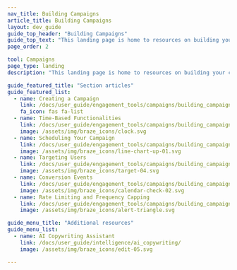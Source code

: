 ```yaml
---
nav_title: Building Campaigns
article_title: Building Campaigns
layout: dev_guide
guide_top_header: "Building Campaigns"
guide_top_text: "This landing page is home to resources on building your campaigns. After you've created your <a href='/docs/user_guide/engagement_tools/segments/'>segments</a>, use the resources here to set up your campaign and learn about the different options available.<br><br>We also highly recommend you check out our <a href='https://learning.braze.com/campaign-setup-delivery-targeting-conversions'>Campaign Setup</a> Braze Learning course."
page_order: 2

tool: Campaigns
page_type: landing
description: "This landing page is home to resources on building your campaigns. Here, you can find resources on how to create a campaign, time-cased functionalities, campaign scheduling, targeting, conversion, and more."

guide_featured_title: "Section articles"
guide_featured_list:
  - name: Creating a Campaign
    link: /docs/user_guide/engagement_tools/campaigns/building_campaigns/creating_campaign/
    fa_icon: fas fa-list
  - name: Time-Based Functionalities
    link: /docs/user_guide/engagement_tools/campaigns/building_campaigns/time_based_campaign/
    image: /assets/img/braze_icons/clock.svg
  - name: Scheduling Your Campaign
    link: /docs/user_guide/engagement_tools/campaigns/building_campaigns/delivery_types/
    image: /assets/img/braze_icons/line-chart-up-01.svg
  - name: Targeting Users
    link: /docs/user_guide/engagement_tools/campaigns/building_campaigns/targeting_users/
    image: /assets/img/braze_icons/target-04.svg
  - name: Conversion Events
    link: /docs/user_guide/engagement_tools/campaigns/building_campaigns/conversion_events/
    image: /assets/img/braze_icons/calendar-check-02.svg
  - name: Rate Limiting and Frequency Capping
    link: /docs/user_guide/engagement_tools/campaigns/building_campaigns/rate-limiting/
    image: /assets/img/braze_icons/alert-triangle.svg

guide_menu_title: "Additional resources"
guide_menu_list:
  - name: AI Copywriting Assistant
    link: /docs/user_guide/intelligence/ai_copywriting/
    image: /assets/img/braze_icons/edit-05.svg

---
```

